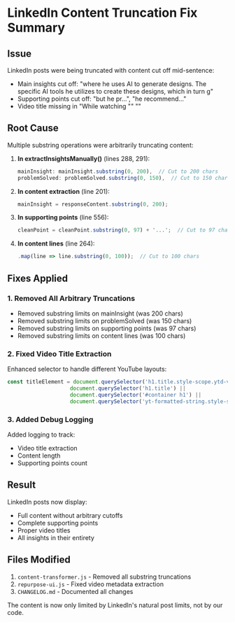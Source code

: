 # LinkedIn Content Truncation Fix Summary

## Issue
LinkedIn posts were being truncated with content cut off mid-sentence:
- Main insights cut off: "where he uses AI to generate designs. The specific AI tools he utilizes to create these designs, which in turn g"
- Supporting points cut off: "but he pr...", "he recommend..."
- Video title missing in "While watching "" ""

## Root Cause
Multiple substring operations were arbitrarily truncating content:

1. **In extractInsightsManually()** (lines 288, 291):
   ```javascript
   mainInsight: mainInsight.substring(0, 200),  // Cut to 200 chars
   problemSolved: problemSolved.substring(0, 150),  // Cut to 150 chars
   ```

2. **In content extraction** (line 201):
   ```javascript
   mainInsight = responseContent.substring(0, 200);
   ```

3. **In supporting points** (line 556):
   ```javascript
   cleanPoint = cleanPoint.substring(0, 97) + '...';  // Cut to 97 chars
   ```

4. **In content lines** (line 264):
   ```javascript
   .map(line => line.substring(0, 100));  // Cut to 100 chars
   ```

## Fixes Applied

### 1. Removed All Arbitrary Truncations
- Removed substring limits on mainInsight (was 200 chars)
- Removed substring limits on problemSolved (was 150 chars)  
- Removed substring limits on supporting points (was 97 chars)
- Removed substring limits on content lines (was 100 chars)

### 2. Fixed Video Title Extraction
Enhanced selector to handle different YouTube layouts:
```javascript
const titleElement = document.querySelector('h1.title.style-scope.ytd-video-primary-info-renderer') || 
                    document.querySelector('h1.title') ||
                    document.querySelector('#container h1') ||
                    document.querySelector('yt-formatted-string.style-scope.ytd-watch-metadata');
```

### 3. Added Debug Logging
Added logging to track:
- Video title extraction
- Content length
- Supporting points count

## Result
LinkedIn posts now display:
- Full content without arbitrary cutoffs
- Complete supporting points
- Proper video titles
- All insights in their entirety

## Files Modified
1. `content-transformer.js` - Removed all substring truncations
2. `repurpose-ui.js` - Fixed video metadata extraction
3. `CHANGELOG.md` - Documented all changes

The content is now only limited by LinkedIn's natural post limits, not by our code.